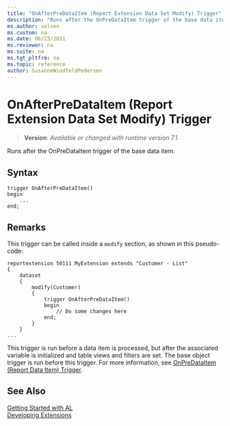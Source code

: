 ```yaml
---
title: "OnAfterPreDataItem (Report Extension Data Set Modify) Trigger"
description: "Runs after the OnPreDataItem trigger of the base data item."
ms.author: solsen
ms.custom: na
ms.date: 06/23/2021
ms.reviewer: na
ms.suite: na
ms.tgt_pltfrm: na
ms.topic: reference
author: SusanneWindfeldPedersen
---
```

[//]: # (START>DO_NOT_EDIT)
[//]: # (IMPORTANT:Do not edit any of the content between here and the END>DO_NOT_EDIT.)
[//]: # (Any modifications should be made in the .xml files in the ModernDev repo.)

# OnAfterPreDataItem (Report Extension Data Set Modify) Trigger
> **Version**: _Available or changed with runtime version 7.1._

Runs after the OnPreDataItem trigger of the base data item.


## Syntax
```AL
trigger OnAfterPreDataItem()
begin
    ...
end;
```

[//]: # (IMPORTANT: END>DO_NOT_EDIT)

## Remarks

This trigger can be called inside a `modify` section, as shown in this pseudo-code:

```al
reportextension 50111 MyExtension extends "Customer - List"
{
    dataset
    {
        modify(Customer)
        {
            trigger OnAfterPreDataItem()
            begin
                // Do some changes here
            end;
        }
    }
...
``````

This trigger is run before a data item is processed, but after the associated variable is initialized and table views and filters are set. The base object trigger is run before this trigger. For more information, see [OnPreDataItem (Report Data Item) Trigger](../reportdataitem/devenv-onpredataitem-reportdataitem-trigger.md).


## See Also  
[Getting Started with AL](../../devenv-get-started.md)  
[Developing Extensions](../../devenv-dev-overview.md)  